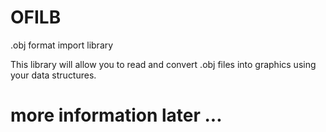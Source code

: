 # OFILB
.obj format import library

This library will allow you to read and convert .obj files into graphics using your data structures.

# more information later ...
